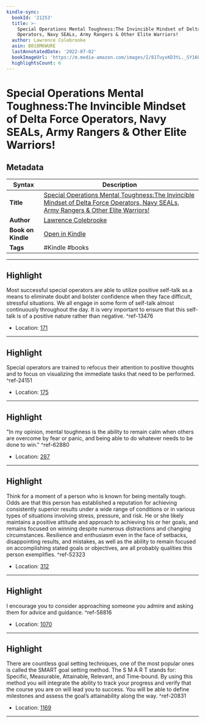```yaml
---
kindle-sync:
  bookId: '21253'
  title: >-
    Special Operations Mental Toughness:The Invincible Mindset of Delta Force
    Operators, Navy SEALs, Army Rangers & Other Elite Warriors!
  author: Lawrence Colebrooke
  asin: B018M6WURE
  lastAnnotatedDate: '2022-07-02'
  bookImageUrl: 'https://m.media-amazon.com/images/I/81TuyxKD3tL._SY160.jpg'
  highlightsCount: 6
---
```

# Special Operations Mental Toughness:The Invincible Mindset of Delta Force Operators, Navy SEALs, Army Rangers & Other Elite Warriors!

## Metadata

| Syntax | Description |
| ---------- | ---------- |
| **Title** | [Special Operations Mental Toughness:The Invincible Mindset of Delta Force Operators, Navy SEALs, Army Rangers & Other Elite Warriors!](https://www.amazon.com/dp/B018M6WURE) |
| **Author** | [Lawrence Colebrooke](https://www.amazon.com/Lawrence-Colebrooke/e/B07C9ZW7WC/ref=dp_byline_cont_ebooks_1) |
| **Book on Kindle** | <a href="kindle://book?action=open&asin=B018M6WURE" target="_blank">Open in Kindle</a> |
| **Tags** | #Kindle #books |

---

## Highlight

Most successful special operators are able to utilize positive self-talk as a means to eliminate doubt and bolster confidence when they face difficult, stressful situations. We all engage in some form of self-talk almost continuously throughout the day. It is very important to ensure that this self-talk is of a positive nature rather than negative. ^ref-13476
- Location: [171](kindle://book?action=open&asin=B018M6WURE&location=171)

---
## Highlight

Special operators are trained to refocus their attention to positive thoughts and to focus on visualizing the immediate tasks that need to be performed. ^ref-24151
- Location: [175](kindle://book?action=open&asin=B018M6WURE&location=175)

---
## Highlight

"In my opinion, mental toughness is the ability to remain calm when others are overcome by fear or panic, and being able to do whatever needs to be done to win." ^ref-62880
- Location: [287](kindle://book?action=open&asin=B018M6WURE&location=287)

---
## Highlight

Think for a moment of a person who is known for being mentally tough. Odds are that this person has established a reputation for achieving consistently superior results under a wide range of conditions or in various types of situations involving stress, pressure, and risk. He or she likely maintains a positive attitude and approach to achieving his or her goals, and remains focused on winning despite numerous distractions and changing circumstances. Resilience and enthusiasm even in the face of setbacks, disappointing results, and mistakes, as well as the ability to remain focused on accomplishing stated goals or objectives, are all probably qualities this person exemplifies. ^ref-52323
- Location: [312](kindle://book?action=open&asin=B018M6WURE&location=312)

---
## Highlight

I encourage you to consider approaching someone you admire and asking them for advice and guidance. ^ref-58816
- Location: [1070](kindle://book?action=open&asin=B018M6WURE&location=1070)

---
## Highlight

There are countless goal setting techniques, one of the most popular ones is called the SMART goal setting method. The S M A R T stands for: Specific, Measurable, Attainable, Relevant, and Time-bound. By using this method you will integrate the ability to track your progress and verify that the course you are on will lead you to success. You will be able to define milestones and assess the goal’s attainability along the way. ^ref-20831
- Location: [1169](kindle://book?action=open&asin=B018M6WURE&location=1169)

---
